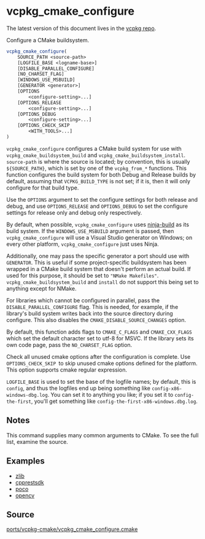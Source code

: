 # vcpkg_cmake_configure

The latest version of this document lives in the [vcpkg repo](https://github.com/Microsoft/vcpkg/blob/master/docs/maintainers/ports/vcpkg-cmake/vcpkg_cmake_configure.md).

Configure a CMake buildsystem.

```cmake
vcpkg_cmake_configure(
    SOURCE_PATH <source-path>
    [LOGFILE_BASE <logname-base>]
    [DISABLE_PARALLEL_CONFIGURE]
    [NO_CHARSET_FLAG]
    [WINDOWS_USE_MSBUILD]
    [GENERATOR <generator>]
    [OPTIONS
        <configure-setting>...]
    [OPTIONS_RELEASE
        <configure-setting>...]
    [OPTIONS_DEBUG
        <configure-setting>...]
    [OPTIONS_CHECK_SKIP
        <WITH_TOOLS>...]
)
```

`vcpkg_cmake_configure` configures a CMake build system for use with
`vcpkg_cmake_buildsystem_build` and `vcpkg_cmake_buildsystem_install`.
`source-path` is where the source is located; by convention,
this is usually `${SOURCE_PATH}`, which is set by one of the `vcpkg_from_*` functions.
This function configures the build system for both Debug and Release builds by default,
assuming that `VCPKG_BUILD_TYPE` is not set; if it is, then it will only configure for
that build type.

Use the `OPTIONS` argument to set the configure settings for both release and debug,
and use `OPTIONS_RELEASE` and `OPTIONS_DEBUG` to set the configure settings for
release only and debug only respectively.

By default, when possible, `vcpkg_cmake_configure` uses [ninja-build]
as its build system. If the `WINDOWS_USE_MSBUILD` argument is passed, then
`vcpkg_cmake_configure` will use a Visual Studio generator on Windows;
on every other platform, `vcpkg_cmake_configure` just uses Ninja.

[ninja-build]: https://ninja-build.org/

Additionally, one may pass the specific generator a port should use with `GENERATOR`.
This is useful if some project-specific buildsystem
has been wrapped in a CMake build system that doesn't perform an actual build.
If used for this purpose, it should be set to `"NMake Makefiles"`.
`vcpkg_cmake_buildsystem_build` and `install` do not support this being set to anything
except for NMake.

For libraries which cannot be configured in parallel,
pass the `DISABLE_PARALLEL_CONFIGURE` flag. This is needed, for example,
if the library's build system writes back into the source directory during configure.
This also disables the `CMAKE_DISABLE_SOURCE_CHANGES` option.

By default, this function adds flags to `CMAKE_C_FLAGS` and `CMAKE_CXX_FLAGS`
which set the default character set to utf-8 for MSVC.
If the library sets its own code page, pass the `NO_CHARSET_FLAG` option.

Check all unused cmake options after the configuration is complete.
Use `OPTIONS_CHECK_SKIP `to skip unused cmake options defined for the platform.
This option supports cmake regular expression.

`LOGFILE_BASE` is used to set the base of the logfile names;
by default, this is `config`, and thus the logfiles end up being something like
`config-x86-windows-dbg.log`. You can set it to anything you like;
if you set it to `config-the-first`,
you'll get something like `config-the-first-x86-windows.dbg.log`.

## Notes
This command supplies many common arguments to CMake. To see the full list, examine the source.

## Examples

* [zlib](https://github.com/Microsoft/vcpkg/blob/master/ports/zlib/portfile.cmake)
* [cpprestsdk](https://github.com/Microsoft/vcpkg/blob/master/ports/cpprestsdk/portfile.cmake)
* [poco](https://github.com/Microsoft/vcpkg/blob/master/ports/poco/portfile.cmake)
* [opencv](https://github.com/Microsoft/vcpkg/blob/master/ports/opencv/portfile.cmake)

## Source
[ports/vcpkg-cmake/vcpkg\_cmake\_configure.cmake](https://github.com/Microsoft/vcpkg/blob/master/ports/vcpkg-cmake/vcpkg_cmake_configure.cmake)
